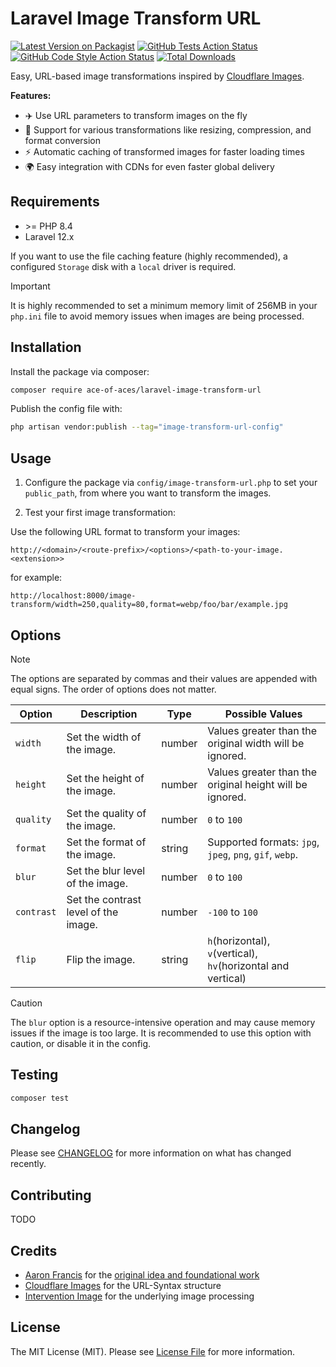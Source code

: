# Laravel Image Transform URL

[![Latest Version on Packagist](https://img.shields.io/packagist/v/ace-of-aces/laravel-image-transform-url.svg?style=flat-square)](https://packagist.org/packages/ace-of-aces/laravel-image-transform-url)
[![GitHub Tests Action Status](https://img.shields.io/github/actions/workflow/status/ace-of-aces/laravel-image-transform-url/run-tests.yml?branch=main&label=tests&style=flat-square)](https://github.com/ace-of-aces/laravel-image-transform-url/actions?query=workflow%3Arun-tests+branch%3Amain)
[![GitHub Code Style Action Status](https://img.shields.io/github/actions/workflow/status/ace-of-aces/laravel-image-transform-url/fix-php-code-style-issues.yml?branch=main&label=code%20style&style=flat-square)](https://github.com/ace-of-aces/laravel-image-transform-url/actions?query=workflow%3A"Fix+PHP+code+style+issues"+branch%3Amain)
[![Total Downloads](https://img.shields.io/packagist/dt/ace-of-aces/laravel-image-transform-url.svg?style=flat-square)](https://packagist.org/packages/ace-of-aces/laravel-image-transform-url)

Easy, URL-based image transformations inspired by [Cloudflare Images](https://developers.cloudflare.com/images/transform-images/transform-via-url/).

**Features:**

-   ✈️ Use URL parameters to transform images on the fly
-   🔧 Support for various transformations like resizing, compression, and format conversion
-   ⚡ Automatic caching of transformed images for faster loading times
-   🌍 Easy integration with CDNs for even faster global delivery

## Requirements

-   \>= PHP 8.4
-   Laravel 12.x

If you want to use the file caching feature (highly recommended), a configured `Storage` disk with a `local` driver is required.

> [!IMPORTANT]
> It is highly recommended to set a minimum memory limit of 256MB in your `php.ini` file to avoid memory issues when images are being processed.

## Installation

Install the package via composer:

```bash
composer require ace-of-aces/laravel-image-transform-url
```

Publish the config file with:

```bash
php artisan vendor:publish --tag="image-transform-url-config"
```

## Usage

1. Configure the package via `config/image-transform-url.php` to set your `public_path`, from where you want to transform the images.

2. Test your first image transformation:

Use the following URL format to transform your images:

```
http://<domain>/<route-prefix>/<options>/<path-to-your-image.<extension>>
```

for example:

```
http://localhost:8000/image-transform/width=250,quality=80,format=webp/foo/bar/example.jpg
```

## Options

> [!NOTE]
> The options are separated by commas and their values are appended with equal signs. The order of options does not matter.

| Option     | Description                          | Type   | Possible Values                                               |
| ---------- | ------------------------------------ | ------ | ------------------------------------------------------------- |
| `width`    | Set the width of the image.          | number | Values greater than the original width will be ignored.       |
| `height`   | Set the height of the image.         | number | Values greater than the original height will be ignored.      |
| `quality`  | Set the quality of the image.        | number | `0` to `100`                                                  |
| `format`   | Set the format of the image.         | string | Supported formats: `jpg`, `jpeg`, `png`, `gif`, `webp`.       |
| `blur`     | Set the blur level of the image.     | number | `0` to `100`                                                  |
| `contrast` | Set the contrast level of the image. | number | `-100` to `100`                                               |
| `flip`     | Flip the image.                      | string | `h`(horizontal), `v`(vertical), `hv`(horizontal and vertical) |

> [!CAUTION]
> The `blur` option is a resource-intensive operation and may cause memory issues if the image is too large. It is recommended to use this option with caution, or disable it in the config.

## Testing

```bash
composer test
```

## Changelog

Please see [CHANGELOG](CHANGELOG.md) for more information on what has changed recently.

## Contributing

TODO

## Credits

-   [Aaron Francis](https://github.com/aarondfrancis) for the [original idea and foundational work](https://aaronfrancis.com/2025/a-cookieless-cache-friendly-image-proxy-in-laravel-inspired-by-cloudflare-9e95f7e0)
-   [Cloudflare Images](https://developers.cloudflare.com/images/transform-images/transform-via-url/) for the URL-Syntax structure
-   [Intervention Image](https://image.intervention.io/v3) for the underlying image processing

## License

The MIT License (MIT). Please see [License File](LICENSE.md) for more information.
